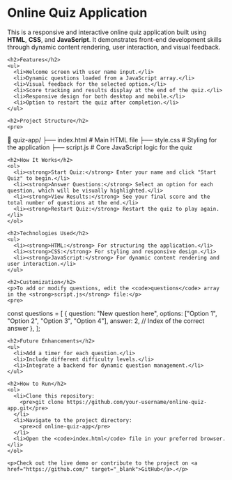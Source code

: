 <!DOCTYPE html>
<html lang="en">
<head>
  <meta charset="UTF-8">
  <meta name="viewport" content="width=device-width, initial-scale=1.0">
  <title>Online Quiz Application - Description</title>
</head>
<body>
  <div>
    <h1>Online Quiz Application</h1>
    <p>This is a responsive and interactive online quiz application built using <strong>HTML</strong>, <strong>CSS</strong>, and <strong>JavaScript</strong>. It demonstrates front-end development skills through dynamic content rendering, user interaction, and visual feedback.</p>

    <h2>Features</h2>
    <ul>
      <li>Welcome screen with user name input.</li>
      <li>Dynamic questions loaded from a JavaScript array.</li>
      <li>Visual feedback for the selected option.</li>
      <li>Score tracking and results display at the end of the quiz.</li>
      <li>Responsive design for both desktop and mobile.</li>
      <li>Option to restart the quiz after completion.</li>
    </ul>

    <h2>Project Structure</h2>
    <pre>
📁 quiz-app/
├── index.html       # Main HTML file
├── style.css        # Styling for the application
├── script.js        # Core JavaScript logic for the quiz
    </pre>

    <h2>How It Works</h2>
    <ol>
      <li><strong>Start Quiz:</strong> Enter your name and click "Start Quiz" to begin.</li>
      <li><strong>Answer Questions:</strong> Select an option for each question, which will be visually highlighted.</li>
      <li><strong>View Results:</strong> See your final score and the total number of questions at the end.</li>
      <li><strong>Restart Quiz:</strong> Restart the quiz to play again.</li>
    </ol>

    <h2>Technologies Used</h2>
    <ul>
      <li><strong>HTML:</strong> For structuring the application.</li>
      <li><strong>CSS:</strong> For styling and responsive design.</li>
      <li><strong>JavaScript:</strong> For dynamic content rendering and user interaction.</li>
    </ul>

    <h2>Customization</h2>
    <p>To add or modify questions, edit the <code>questions</code> array in the <strong>script.js</strong> file:</p>
    <pre>
const questions = [
  {
    question: "New question here",
    options: ["Option 1", "Option 2", "Option 3", "Option 4"],
    answer: 2, // Index of the correct answer
  },
];
    </pre>

    <h2>Future Enhancements</h2>
    <ul>
      <li>Add a timer for each question.</li>
      <li>Include different difficulty levels.</li>
      <li>Integrate a backend for dynamic question management.</li>
    </ul>

    <h2>How to Run</h2>
    <ol>
      <li>Clone this repository:
        <pre>git clone https://github.com/your-username/online-quiz-app.git</pre>
      </li>
      <li>Navigate to the project directory:
        <pre>cd online-quiz-app</pre>
      </li>
      <li>Open the <code>index.html</code> file in your preferred browser.</li>
    </ol>

    <p>Check out the live demo or contribute to the project on <a href="https://github.com/" target="_blank">GitHub</a>.</p>
  </div>
</body>
</html>



   
     
